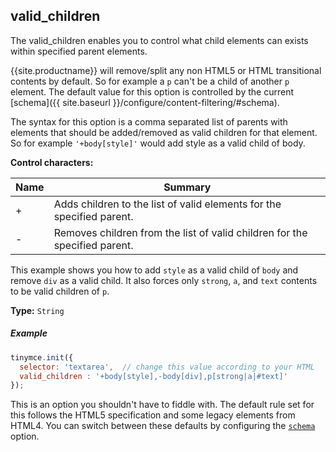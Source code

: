 ## valid_children

The valid_children enables you to control what child elements can exists within specified parent elements.

{{site.productname}} will remove/split any non HTML5 or HTML transitional contents by default. So for example a `p` can't be a child of another `p` element. The default value for this option is controlled by the current [schema]({{ site.baseurl }}/configure/content-filtering/#schema).

The syntax for this option is a comma separated list of parents with elements that should be added/removed as valid children for that element. So for example `'+body[style]'` would add style as a valid child of body.

**Control characters:**

| Name | Summary          |
|------|------------------|
| +    | Adds children to the list of valid elements for the specified parent. |
| -    | Removes children from the list of valid children for the specified parent. |

This example shows you how to add `style` as a valid child of `body` and remove `div` as a valid child. It also forces only `strong`, `a`, and `text` contents to be valid children of `p`.

**Type:** `String`

##### Example

```js
tinymce.init({
  selector: 'textarea',  // change this value according to your HTML
  valid_children : '+body[style],-body[div],p[strong|a|#text]'
});
```

This is an option you shouldn't have to fiddle with. The default rule set for this follows the HTML5 specification and some legacy elements from HTML4. You can switch between these defaults by configuring the [`schema`](#scheme) option.
